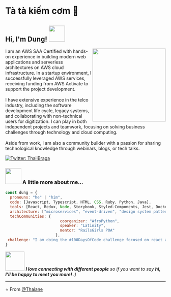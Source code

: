 # Tà tà kiếm cơm 👋

<h2> Hi, I'm Dung! <img src="https://media.giphy.com/media/mGcNjsfWAjY5AEZNw6/giphy.gif" width="50"></h2>
<img align='right' src="https://giphy.com/embed/UPqYp2tj61XlBhlPbH" width="230">
<p>I am an AWS SAA Certified with hands-on experience in building modern web applications and
serverless architectures on AWS cloud infrastructure. In a startup environment, I successfully leveraged
AWS services, receiving funding from AWS Activate to support the project development.
<br><br>
I have extensive experience in the telco industry, including the software development life cycle, legacy
systems, and collaborating with non-technical users for digitization. I can play in both independent
projects and teamwork, focusing on solving business challenges through technology and cloud computing.
<br><br>
Aside from work, I am also a community builder with a passion for sharing technological knowledge
through webinars, blogs, or tech talks.</p>

[![Twitter: ThaiiBraga](https://img.shields.io/twitter/follow/anhdungadg?style=social)](https://twitter.com/anhdungadg)


### <img src="https://media.giphy.com/media/VgCDAzcKvsR6OM0uWg/giphy.gif" width="50"> A little more about me...  

```javascript
const dung = {
  pronouns: "he" | "him",
  code: [Javascript, Typescript, HTML, CSS, Ruby, Python, Java],
  tools: [React, Redux, Node, Storybook, Styled-Components, Jest, Docker],
  architecture: ["microservices", "event-driven", "design system pattern"],
  techCommunities: {
                        coorganizer: "AfroPython",
                        speaker: "Latinity",
                        mentor: "RailsGirls POA"
                      },
 challenge: "I am doing the #100DaysOfCode challenge focused on react and typescript"
}
```

<img src="https://media.giphy.com/media/LnQjpWaON8nhr21vNW/giphy.gif" width="60"> <em><b>I love connecting with different people</b> so if you want to say <b>hi, I'll be happy to meet you more!</b> :)</em>

---

⭐️ From [@Thaiane](https://github.com/Thaiane)

<!--
**anhdungadg/anhdungadg** is a ✨ _special_ ✨ repository because its `README.md` (this file) appears on your GitHub profile.

Here are some ideas to get you started:

- 🔭 I’m currently working on ...
- 🌱 I’m currently learning ...
- 👯 I’m looking to collaborate on ...
- 🤔 I’m looking for help with ...
- 💬 Ask me about ...
- 📫 How to reach me: ...
- 😄 Pronouns: ...
- ⚡ Fun fact: ...
-->
